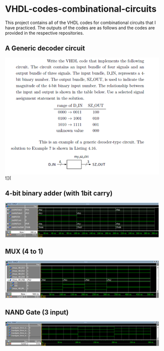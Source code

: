 # VHDL-codes-combinational-circuits

This project contains all of the VHDL codes for combinational circuits that I have practiced.
The outputs of the codes are as follows and the codes are provided in the respective repositories.

## A Generic decoder circuit
![](A%20Generic%20decoder%20circuit/generic_decoder_type_question.png)
![](
## 4-bit binary adder (with 1bit carry)
![](Output-screenshots/4-bit-Binary-Adder(with-1bit-carry).png)
## MUX (4 to 1)
![](MUX%204%20to%201/MUX_4t1.png)
## NAND Gate (3 input)
![](Output-screenshots/NANDGate_three_input.png)


